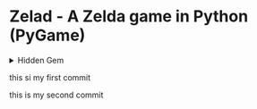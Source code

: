# Zelad - A Zelda game in Python (PyGame)


<details>
	<summary>Hidden Gem</summary>
	<img src="https://github.com/CedricBorko/Zelad/blob/main/Resources/Graphics/bow.png?raw=true"/>
</details>

this si my first commit

this is my second commit